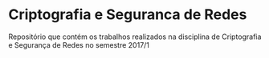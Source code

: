 # Criptografia e Seguranca de Redes
Repositório que contém os trabalhos realizados na disciplina de Criptografia e Segurança de Redes no semestre 2017/1
